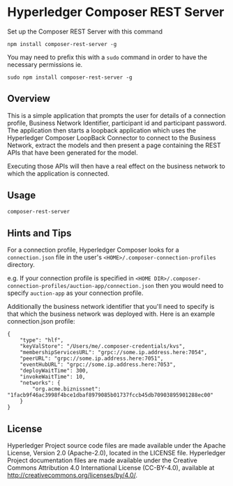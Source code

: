 # Hyperledger Composer REST Server

Set up the Composer REST Server with this command

```
npm install composer-rest-server -g
```

You may need to prefix this with a `sudo` command in order to have the necessary permissions ie.
```
sudo npm install composer-rest-server -g
```

## Overview
This is a simple application that prompts the user for details of a connection profile, Business Network Identifier, participant id and participant password.  The application then starts a loopback application which uses the Hyperledger Composer LoopBack Connector to connect to the Business Network, extract the models and then present a page containing the REST APIs that have been generated for the model.   

Executing those APIs will then have a real effect on the business network to which the application is connected.

## Usage

```bash  
composer-rest-server
```

## Hints and Tips
For a connection profile, Hyperledger Composer looks for a `connection.json` file in the user's `<HOME>/.composer-connection-profiles`
directory.  

e.g. If your connection profile is specified in `<HOME DIR>/.composer-connection-profiles/auction-app/connection.json` then you
would need to specify `auction-app` as your connection profile.

Additionally the business network identifier that you'll need to specify is that which the business network was deployed with.
Here is an example connection.json profile:
```
{
    "type": "hlf",
    "keyValStore": "/Users/me/.composer-credentials/kvs",
    "membershipServicesURL": "grpc://some.ip.address.here:7054",
    "peerURL": "grpc://some.ip.address.here:7051",
    "eventHubURL": "grpc://some.ip.address.here:7053",
    "deployWaitTime": 300,
    "invokeWaitTime": 10,
    "networks": {
        "org.acme.biznissnet": "1facb9f46ac3998f4bce1dbaf8979085b01737fccb45db70903895901288ec00"
    }
}
```

## License <a name="license"></a>
Hyperledger Project source code files are made available under the Apache License, Version 2.0 (Apache-2.0), located in the LICENSE file. Hyperledger Project documentation files are made available under the Creative Commons Attribution 4.0 International License (CC-BY-4.0), available at http://creativecommons.org/licenses/by/4.0/.